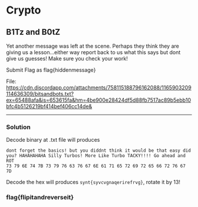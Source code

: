 # Crypto

## B1Tz and B0tZ


Yet another message was left at the scene. Perhaps they think they are giving us a lesson…either way report back to us what this says but dont give us guesses! Make sure you check your work!

Submit Flag as flag{hiddenmessage}

File: https://cdn.discordapp.com/attachments/758115188796162088/1165903209114636309/bitsandbots.txt?ex=65488afa&is=653615fa&hm=4be900e28424df5d88fb7517ac89b5ebb10bfc4b5126219bf414bef406cc14de&

---

### Solution

Decode binary at .txt file will produces

```
dont forget the basics! but you diddnt think it would be that easy did you? HAHAHAHAHA Silly Turbos! More Like Turbo TACKY!!!! Go ahead and ROT 
73 79 6E 74 7B 73 79 76 63 76 67 6E 61 71 65 72 69 72 65 66 72 76 67 7D
```

Decode the hex will produces `synt{syvcvgnaqerirefrvg}`, rotate it by 13!


### flag{flipitandreverseit}